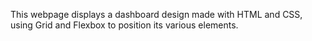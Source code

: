 This webpage displays a dashboard design made with
HTML and CSS, using Grid and Flexbox to position its
various elements. 